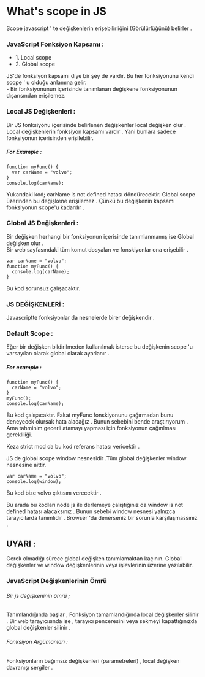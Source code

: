 # What's scope in JS

Scope javascript ' te değişkenlerin erişebilirliğini (Görülürlüğünü) belirler .

### JavaScript Fonksiyon Kapsamı :

<ul>
    <li>1. Local scope</li>
    <li>2. Global scope</li>
</ul>
<p>
JS'de fonksiyon kapsamı diye bir şey de vardır. Bu her fonksiyonunu kendi scope ' u olduğu anlamına gelir.
<br>
- Bir fonksiyonunun içerisinde tanımlanan değişkene fonksiyonunun dışarısından erişilemez.
</p>

### Local JS Değişkenleri :

<p>
Bir JS fonksiyonu içerisinde belirlenen değişkenler local değişken olur .
Local değişkenlerin fonksiyon kapsamı vardır . Yani bunlara sadece fonksiyonun içerisinden erişilebilir.
</p>

##### For Example :

```
function myFunc() {
  var carName = "volvo";
}
console.log(carName);
```

<p>
Yukarıdaki kod;
carName is not defined hatası döndürecektir. Global scope üzerinden bu değişkene erişilemez . Çünkü bu değişkenin
kapsamı fonksiyonun scope'u kadardır .
</p>

### Global JS Değişkenleri :

<p>Bir değişken herhangi bir fonksiyonun içerisinde tanımlanmamış ise Global değişken olur .<br>
Bir web sayfasındaki tüm komut dosyaları ve fonskiyonlar ona erişebilir .
</p>

```
var carName = "volvo";
function myFunc() {
  console.log(carName);
}
```

Bu kod sorunsuz çalışacaktır.

### JS DEĞİŞKENLERİ :

<p> Javascriptte fonksiyonlar da nesnelerde birer değişkendir .</p>

### Default Scope :

<p> Eğer bir değişken bildirilmeden kullanılmak isterse bu değişkenin scope 'u varsayılan olarak global olarak ayarlanır .</p>

##### For example :

```
function myFunc() {
  carName = "volvo";
}
myFunc();
console.log(carName);
```

<p> Bu kod çalışacaktır. Fakat myFunc fonskiyonunu çağırmadan bunu deneyecek olursak hata alacağız . Bunun sebebini bende araştırıyorum . Ama tahminim gecerli atamayı yapması için fonksiyonun çağırılması gerekliliği. </p>

<p> Keza strict mod da bu kod referans hatası vericektir .</p>

<p> JS de global scope window nesnesidir .Tüm global değişkenler window nesnesine aittir. </p>

```
var carName = "volvo";
console.log(window);
```

<p> Bu kod bize volvo çıktısını verecektir .</p>

<p> Bu arada bu kodları node js ile derlemeye çalıştığınız da window is not defined hatası alacaksınız .
Bunun sebebi window nesnesi yalnızca tarayıcılarda tanımlıdır .
Browser 'da denerseniz bir sorunla karşılaşmassınız .
</p>

## UYARI :

<p>
Gerek olmadığı sürece global değişken tanımlamaktan kaçının.
Global değişkenler ve window değişkenlerinin veya işlevlerinin üzerine yazılabilir.
</p>

### JavaScript Değişkenlerinin Ömrü

###### Bir js değişkeninin ömrü ;

<p>
Tanımlandığında başlar , Fonksiyon tamamlandığında local değişkenler silinir .
Bir web tarayıcısında ise , tarayıcı penceresini veya sekmeyi kapattığınızda global değişkenler silinir .
</p>

###### Fonksiyon Argümanları :

<p>
Fonksiyonların bağımsız değişkenleri (parametreleri) , local değişken davranışı sergiler .
</p>
